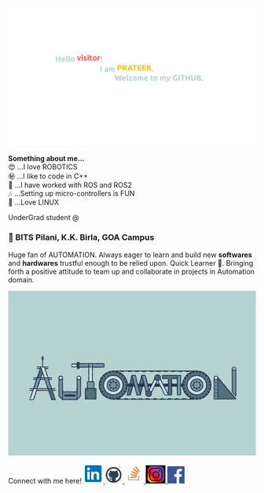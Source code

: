 <!--
### Hello visitor! 👋
### I am **Prateek Nanhorya**
-->

![Welcome](git_cover.png)

**Something about me...**  
😍 ...I love ROBOTICS  
㊙️ ...I like to code in C++  
🌟 ...I have worked with ROS and ROS2  
🎶 ...Setting up micro-controllers is FUN  
💚 ...Love LINUX  
  
  
UnderGrad student @ 
### 🏫 BITS Pilani, K.K. Birla, GOA Campus

Huge fan of AUTOMATION. Always eager to learn and build new **softwares** and **hardwares** trustful enough to be relied upon.
Quick Learner 🦾. Bringing forth a positive attitude to team up and collaborate in projects in Automation domain.

![automation](automation.gif)


Connect with me here!
<a href="https://www.linkedin.com/in/prateek-nanhorya-a14919216/" target="_blank">
<img src="icons/linkedin.png" alt="linkedin" width="40"/>
</a>
<a href="https://github.com/xD-prateek" target="_blank">
<img src="icons/github.jpg" alt="github" width="35"/>
</a>
<a href="https://stackoverflow.com/users/20893674/xd-prateek" target="_blank">
<img src="icons/stack-overflow.png" alt="stack-overflow" width="40"/>
</a>
<a href="https://www.instagram.com/__prateek.xd/" target="_blank">
<img src="icons/instagram.jpg" alt="instagram" width="40"/>
</a>
<a href="https://www.facebook.com/prateek.nanhorya.2000/" target="_blank">
<img src="icons/facebook.png" alt="facebook" width="35"/>
</a>


<!--
**xD-prateek/xD-prateek** is a ✨ _special_ ✨ repository because its `README.md` (this file) appears on your GitHub profile.

Here are some ideas to get you started:

- 🔭 I’m currently working on ...
- 🌱 I’m currently learning ...
- 👯 I’m looking to collaborate on ...
- 🤔 I’m looking for help with ...
- 💬 Ask me about ...
- 📫 How to reach me: ...
- 😄 Pronouns: ...
- ⚡ Fun fact: ...
-->
